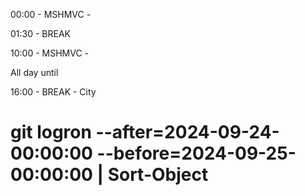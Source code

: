 ﻿00:00 - MSHMVC -

01:30 - BREAK

10:00 - MSHMVC - 

All day until 

16:00 - BREAK - City


# git logron --after=2024-09-24-00:00:00 --before=2024-09-25-00:00:00 | Sort-Object

